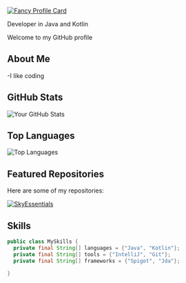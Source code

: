 [![Fancy Profile Card](https://fancy-readme-stats.vercel.app/api?username=Kiritosky&theme=beach&show_icons=true&title=Kirito&description=I%20am%20Kirito&include_all_commits=true&show_icons=true)](https://github.com/max1mde/fancy-readme-stats)

Developer in Java and Kotlin

Welcome to my GitHub profile

## About Me

-I like coding 


## GitHub Stats

![Your GitHub Stats](https://github-readme-stats.vercel.app/api?username=kiritosky&show_icons=true&count_private=true&hide=issues&theme=radical)

## Top Languages

![Top Languages](https://github-readme-stats.vercel.app/api/top-langs/?username=kiritosky&layout=compact&theme=radical)

## Featured Repositories

Here are some of my repositories:

[![SkyEssentials](https://github-readme-stats.vercel.app/api/pin/?username=kiritosky&repo=SkyEssentials-Plugin&theme=radical)](https://github.com/kiritosky/SkyEssentials-Plugin) 

## Skills

```java
public class MySkills {
  private final String[] languages = {"Java", "Kotlin"};
  private final String[] tools = {"IntelliJ", "Git"};
  private final String[] frameworks = {"Spigot", "Jda"};
  
}
